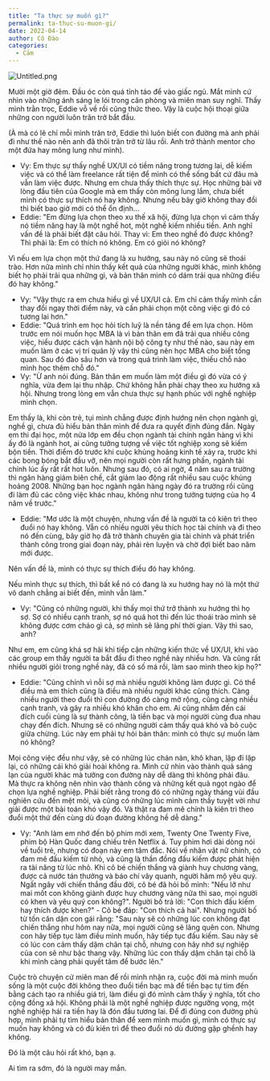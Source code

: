 ```yaml
---
title: "Ta thực sự muốn gì?"
permalink: ta-thuc-su-muon-gi/
date: 2022-04-14
author: Cô Đào
categories:
  - Cảm
---
```


![Untitled.png](/images/8934b85f-4dd0-4f38-92b8-8a52771aba4b/Untitled.png)


Mười một giờ đêm. Đầu óc còn quá tỉnh táo để vào giấc ngủ. Mắt mình cứ nhìn vào những ánh sáng le lói trong căn phòng và miên man suy nghĩ. Thấy mình trằn trọc, Eddie vỗ về rồi cũng thức theo. Vậy là cuộc hội thoại giữa những con người luôn trăn trở bắt đầu.


(À mà có lẽ chỉ mỗi mình trăn trở, Eddie thì luôn biết con đường mà anh phải đi như thế nào nên anh đã thôi trăn trở từ lâu rồi. Anh trở thành mentor cho một đứa hay mông lung như mình).

- Vy: Em thực sự thấy nghề UX/UI có tiềm năng trong tương lai, dễ kiếm việc và có thể làm freelance rất tiện để mình có thể sống bất cứ đâu mà vẫn làm việc được. Nhưng em chưa thấy thích thực sự. Học những bài vỡ lòng đầu tiên của Google mà em thấy còn mông lung lắm, chưa biết mình có thực sự thích nó hay không. Nhưng nếu bây giờ không thay đổi thì biết bao giờ mới có thể ổn định...
- Eddie: "Em đừng lựa chọn theo xu thế xã hội, đừng lựa chọn vì cảm thấy nó tiềm năng hay là một nghề hot, một nghề kiếm nhiều tiền. Anh nghĩ vấn đề là phải biết đặt câu hỏi. Thay vì: Em theo nghề đó được không? Thì phải là: Em có thích nó không. Em có giỏi nó không?

Vì nếu em lựa chọn một thứ đang là xu hướng, sau này nó cũng sẽ thoái trào. Hơn nữa mình chỉ nhìn thấy kết quả của những người khác, mình không biết họ phải trải qua những gì, và bản thân mình có dám trải qua những điều đó hay không."

- Vy: "Vậy thực ra em chưa hiểu gì về UX/UI cả. Em chỉ cảm thấy mình cần thay đổi ngay thời điểm này, và cần phải chọn một công việc gì đó có tương lai hơn."
- Eddie: "Quá trình em học hỏi tích luỹ là nền tảng để em lựa chọn. Hôm trước em nói muốn học MBA là vì bản thân em đã trải qua nhiều công việc, hiểu được cách vận hành nội bộ công ty như thế nào, sau này em muốn làm ở các vị trí quản lý vậy thì cũng nên học MBA cho biết tổng quan. Sau đó đào sâu hơn và trong quá trình làm việc, thiếu chỗ nào mình học thêm chỗ đó."
- Vy: "Ừ anh nói đúng. Bản thân em muốn làm một điều gì đó vừa có ý nghĩa, vừa đem lại thu nhập. Chứ không hẳn phải chạy theo xu hướng xã hội. Nhưng trong lòng em vẫn chưa thực sự hạnh phúc với nghề nghiệp mình chọn.

Em thấy là, khi còn trẻ, tụi mình chẳng được định hướng nên chọn ngành gì, nghề gì, chưa đủ hiểu bản thân mình để đưa ra quyết định đúng đắn. Ngày em thi đại học, một nửa lớp em đều chọn ngành tài chính ngân hàng vì khi ấy đó là ngành hot, ai cũng tưởng tượng về việc tốt nghiệp xong sẽ kiếm bộn tiền. Thời điểm đó  trước khi cuộc khủng hoảng kinh tế xảy ra, trước khi các bong bóng bắt đầu vỡ, nên mọi người còn rất hưng phấn, ngành tài chính lúc ấy rất rất hot luôn. Nhưng sau đó, có ai ngờ, 4 năm sau ra trường thì ngân hàng giảm biên chế, cắt giảm lao động rất nhiều sau cuộc khủng hoảng 2008. Những bạn học ngành ngân hàng ngày đó ra trường rồi cũng đi làm đủ các công việc khác nhau, không như trong tưởng tượng của họ 4 năm về trước."

- Eddie: "Mơ ước là một chuyện, nhưng vấn đề là người ta có kiên trì theo đuổi nó hay không. Vẫn có nhiều người yêu thích học tài chính và đi theo nó đến cùng, bây giờ họ đã trở thành chuyên gia tài chính và phát triển thành công trong giai đoạn này, phải rèn luyện và chờ đợi biết bao năm mới được.

Nên vấn đề là, mình có thực sự thích điều đó hay không.


Nếu mình thực sự thích, thì bất kể nó có đang là xu hướng hay nó là một thứ vô danh chẳng ai biết đến, mình vẫn làm."

- Vy: "Cũng có những người, khi thấy mọi thứ trở thành xu hướng thì họ sợ. Sợ có nhiều cạnh tranh, sợ nó quá hot thì đến lúc thoái trào mình sẽ không được cơm cháo gì cả, sợ mình sẽ lãng phí thời gian. Vậy thì sao, anh?

Như em, em cũng khá sợ hãi khi tiếp cận những kiến thức về UX/UI, khi vào các group em thấy người ta bắt đầu đi theo nghề này nhiều hơn. Và cũng rất nhiều người giỏi trong nghề này, đã có số má rồi, làm sao mình theo kịp họ?"

- Eddie: "Cũng chính vì nỗi sợ mà nhiều người không làm được gì. Có thể điều mà em thích cũng là điều mà nhiều người khác cũng thích. Càng nhiều người theo đuổi thì con đường đó càng mở rộng, cũng càng nhiều cạnh tranh, và gây ra nhiều khó khăn cho em. Ai cũng nhắm đến cái đích cuối cùng là sự thành công, là tiền bạc và mọi người cùng đua nhau chạy đến đích. Nhưng sẽ có những người cảm thấy quá khó và bỏ cuộc giữa chừng. Lúc này em phải tự hỏi bản thân: mình có thực sự muốn làm nó không?

Mọi công việc đều như vậy, sẽ có những lúc chán nản, khô khan, lặp đi lặp lại, có những cái khó giải hoài không ra. Mình cứ nhìn vào thành quả sáng lạn của người khác mà tưởng con đường này dễ dàng thì không phải đâu. Mà thực ra không nên nhìn vào thành công và những kết quả ngọt ngào để chọn lựa nghề nghiệp. Phải biết rằng trong đó có những ngày tháng vùi đầu nghiên cứu đến mệt mỏi, và cũng có những lúc mình cảm thấy tuyệt vời như giải được một bài toán khó vậy đó. Và thật ra đam mê chính là kiên trì theo đuổi một thứ đến cùng dù đoạn đường không hề dễ dàng."

- Vy: "Anh làm em nhớ đến bộ phim mới xem, Twenty One Twenty Five, phim bộ Hàn Quốc đang chiếu trên Netflix á. Tuy phim hơi dài dòng nói về tuổi trẻ, nhưng có đoạn này em tâm đắc. Nói về nhân vật nữ chính, có đam mê đấu kiếm từ nhỏ, và cũng là thần đồng đấu kiếm được phát hiện ra tài năng từ lúc nhỏ. Khi cô bé chiến thắng và giành huy chương vàng, được cả nước tán thưởng và báo chí vây quanh, người hâm mộ yêu quý. Ngất ngây với chiến thắng đầu đời, cô bé đã hỏi bố mình: "Nếu lỡ như mai mốt con không giành được huy chương vàng nữa thì sao, mọi người có khen và yêu quý con không?". Người bố trả lời: "Con thích đấu kiếm hay thích được khen?" - Cô bé đáp: "Con thích cả hai". Nhưng người bố từ tốn căn dặn con gái rằng: "Sau này sẽ có những lúc con không đạt chiến thắng như hôm nay nữa, mọi người cũng sẽ lãng quên con. Nhưng con hãy tiếp tục làm điều mình muốn, hãy tiếp tục đấu kiếm. Sau này sẽ có lúc con cảm thấy dậm chân tại chỗ, nhưng con hãy nhớ sự nghiệp của con sẽ như bậc thang vậy. Những lúc con thấy dậm chân tại chỗ là khi mình càng phải quyết tâm để bước lên."

Cuộc trò chuyện cứ miên man để rồi mình nhận ra, cuộc đời mà mình muốn sống là một cuộc đời không theo đuổi tiền bạc mà để tiền bạc tự tìm đến bằng cách tạo ra nhiều giá trị, làm điều gì đó mình cảm thấy ý nghĩa, tốt cho cộng đồng xã hội. Không phải là một nghề nghiệp được ngưỡng vọng, một nghề nghiệp hái ra tiền hay là đón đầu tương lai. Để đi đúng con đường  phù hợp, mình phải tự tìm hiểu bản thân để xem mình muốn gì, mình có thực sự muốn hay không và có đủ kiên trì để theo đuổi nó dù đường gập ghềnh hay không.


Đó là một câu hỏi rất khó, bạn ạ.


Ai tìm ra sớm, đó là người may mắn.

